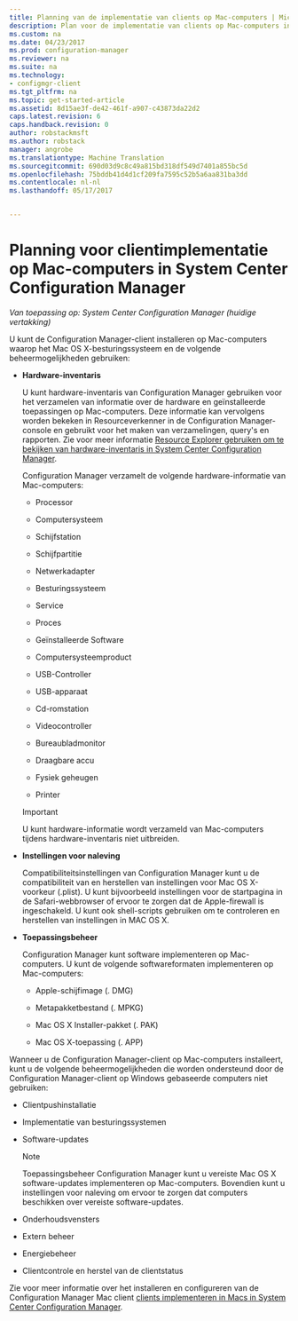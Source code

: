 ```yaml
---
title: Planning van de implementatie van clients op Mac-computers | Microsoft-documenten
description: Plan voor de implementatie van clients op Mac-computers in System Center Configuration Manager.
ms.custom: na
ms.date: 04/23/2017
ms.prod: configuration-manager
ms.reviewer: na
ms.suite: na
ms.technology:
- configmgr-client
ms.tgt_pltfrm: na
ms.topic: get-started-article
ms.assetid: 8d15ae3f-de42-461f-a907-c43873da22d2
caps.latest.revision: 6
caps.handback.revision: 0
author: robstackmsft
ms.author: robstack
manager: angrobe
ms.translationtype: Machine Translation
ms.sourcegitcommit: 690d03d9c8c49a815bd318df549d7401a855bc5d
ms.openlocfilehash: 75bddb41d4d1cf209fa7595c52b5a6aa831ba3dd
ms.contentlocale: nl-nl
ms.lasthandoff: 05/17/2017


---
```

# <a name="planning-for-client-deployment-to-mac-computers-in-system-center-configuration-manager"></a>Planning voor clientimplementatie op Mac-computers in System Center Configuration Manager

*Van toepassing op: System Center Configuration Manager (huidige vertakking)*

U kunt de Configuration Manager-client installeren op Mac-computers waarop het Mac OS X-besturingssysteem en de volgende beheermogelijkheden gebruiken:  

-   **Hardware-inventaris**  

     U kunt hardware-inventaris van Configuration Manager gebruiken voor het verzamelen van informatie over de hardware en geïnstalleerde toepassingen op Mac-computers. Deze informatie kan vervolgens worden bekeken in Resourceverkenner in de Configuration Manager-console en gebruikt voor het maken van verzamelingen, query's en rapporten. Zie voor meer informatie [Resource Explorer gebruiken om te bekijken van hardware-inventaris in System Center Configuration Manager](../../../../core/clients/manage/inventory/use-resource-explorer-to-view-hardware-inventory.md).  

     Configuration Manager verzamelt de volgende hardware-informatie van Mac-computers:  

    -   Processor  

    -   Computersysteem  

    -   Schijfstation  

    -   Schijfpartitie  

    -   Netwerkadapter  

    -   Besturingssysteem  

    -   Service  

    -   Proces  

    -   Geïnstalleerde Software  

    -   Computersysteemproduct  

    -   USB-Controller  

    -   USB-apparaat  

    -   Cd-romstation  

    -   Videocontroller  

    -   Bureaubladmonitor  

    -   Draagbare accu  

    -   Fysiek geheugen  

    -   Printer  

    > [!IMPORTANT]  
    >  U kunt hardware-informatie wordt verzameld van Mac-computers tijdens hardware-inventaris niet uitbreiden.  

-   **Instellingen voor naleving**  

     Compatibiliteitsinstellingen van Configuration Manager kunt u de compatibiliteit van en herstellen van instellingen voor Mac OS X-voorkeur (.plist). U kunt bijvoorbeeld instellingen voor de startpagina in de Safari-webbrowser of ervoor te zorgen dat de Apple-firewall is ingeschakeld. U kunt ook shell-scripts gebruiken om te controleren en herstellen van instellingen in MAC OS X.  

-   **Toepassingsbeheer**  

     Configuration Manager kunt software implementeren op Mac-computers. U kunt de volgende softwareformaten implementeren op Mac-computers:  

    -   Apple-schijfimage (. DMG)  

    -   Metapakketbestand (. MPKG)  

    -   Mac OS X Installer-pakket (. PAK)  

    -   Mac OS X-toepassing (. APP)  

 Wanneer u de Configuration Manager-client op Mac-computers installeert, kunt u de volgende beheermogelijkheden die worden ondersteund door de Configuration Manager-client op Windows gebaseerde computers niet gebruiken:  

-   Clientpushinstallatie  

-   Implementatie van besturingssystemen  

-   Software-updates  

    > [!NOTE]  
    >  Toepassingsbeheer Configuration Manager kunt u vereiste Mac OS X software-updates implementeren op Mac-computers. Bovendien kunt u instellingen voor naleving om ervoor te zorgen dat computers beschikken over vereiste software-updates.  

-   Onderhoudsvensters  

-   Extern beheer  

-   Energiebeheer  

-   Clientcontrole en herstel van de clientstatus  

 Zie voor meer informatie over het installeren en configureren van de Configuration Manager Mac client [clients implementeren in Macs in System Center Configuration Manager](../../../../core/clients/deploy/deploy-clients-to-macs.md).

